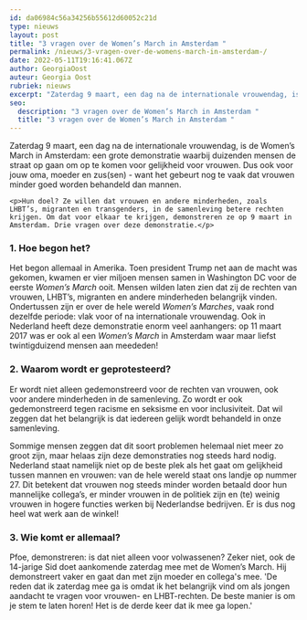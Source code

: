 ```yaml
---
id: da06984c56a34256b55612d60052c21d
type: nieuws
layout: post
title: "3 vragen over de Women’s March in Amsterdam "
permalink: /nieuws/3-vragen-over-de-womens-march-in-amsterdam-/
date: 2022-05-11T19:16:41.067Z
author: GeorgiaOost
auteur: Georgia Oost
rubriek: nieuws
excerpt: "Zaterdag 9 maart, een dag na de internationale vrouwendag, is de Women’s March in Amsterdam: een grote demonstratie waarbij duizenden mensen de straat op gaan om op te komen voor gelijkheid voor vrouwen. Dus ook voor jouw oma, moeder en zus(sen) - want het gebeurt nog te vaak dat vrouwen minder goed worden behandeld dan mannen.  "
seo:
  description: "3 vragen over de Women’s March in Amsterdam "
  title: "3 vragen over de Women’s March in Amsterdam "
---
```

Zaterdag 9 maart, een dag na de internationale vrouwendag, is de Women’s March in Amsterdam: een grote demonstratie waarbij duizenden mensen de straat op gaan om op te komen voor gelijkheid voor vrouwen. Dus ook voor jouw oma, moeder en zus(sen) - want het gebeurt nog te vaak dat vrouwen minder goed worden behandeld dan mannen.  

    <p>Hun doel? Ze willen dat vrouwen en andere minderheden, zoals LHBT’s, migranten en transgenders, in de samenleving betere rechten krijgen. Om dat voor elkaar te krijgen, demonstreren ze op 9 maart in Amsterdam. Drie vragen over deze demonstratie.</p>
<h3>1. Hoe begon het?</h3>
<p>Het begon allemaal in Amerika. Toen president Trump net aan de macht was gekomen, kwamen er vier miljoen mensen samen in Washington DC voor de eerste <em>Women’s March</em> ooit. Mensen wilden laten zien dat zij de rechten van vrouwen, LHBT’s, migranten en andere minderheden belangrijk vinden. Ondertussen zijn er over de hele wereld <em>Women’s Marches</em>, vaak rond dezelfde periode: vlak voor of na internationale vrouwendag. Ook in Nederland heeft deze demonstratie enorm veel aanhangers: op 11 maart 2017 was er ook al een <em>Women’s March</em> in Amsterdam waar maar liefst twintigduizend mensen aan meededen!</p>
<h3>2. Waarom wordt er geprotesteerd?</h3>
<p>Er wordt niet alleen gedemonstreerd voor de rechten van vrouwen, ook voor andere minderheden in de samenleving. Zo wordt er ook gedemonstreerd tegen racisme en seksisme en voor inclusiviteit. Dat wil zeggen dat het belangrijk is dat iedereen gelijk wordt behandeld in onze samenleving.</p>
<p>Sommige mensen zeggen dat dit soort problemen helemaal niet meer zo groot zijn, maar helaas zijn deze demonstraties nog steeds hard nodig. Nederland staat namelijk niet op de beste plek als het gaat om gelijkheid tussen mannen en vrouwen: van de hele wereld staat ons landje op nummer 27. Dit betekent dat vrouwen nog steeds minder worden betaald door hun mannelijke collega’s, er minder vrouwen in de politiek zijn en (te) weinig vrouwen in hogere functies werken bij Nederlandse bedrijven. Er is dus nog heel wat werk aan de winkel!</p>
<h3>3. Wie komt er allemaal?</h3>
<p>Pfoe, demonstreren: is dat niet alleen voor volwassenen? Zeker niet, ook de 14-jarige Sid doet aankomende zaterdag mee met de Women’s March. Hij demonstreert vaker en gaat dan met zijn moeder en collega's mee. 'De reden dat ik zaterdag mee ga is omdat ik het belangrijk vind om als jongen aandacht te vragen voor vrouwen- en LHBT-rechten. De beste manier is om je stem te laten horen! Het is de derde keer dat ik mee ga lopen.'</p>  
